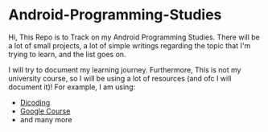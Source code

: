 # Android-Programming-Studies
Hi, This Repo is to Track on my Android Programming Studies. There will be a lot of small projects, a lot of simple writings regarding the topic that I'm trying to learn, and the list goes on.

I will try to document my learning journey. Furthermore, This is not my university course, so I will be using a lot of resources (and ofc I will document it)! For example, I am using:
- <a href = "https://dicoding.com">Dicoding</a>
- <a href = "https://developer.android.com/courses/android-basics-kotlin/course">Google Course</a>
- and many more


